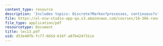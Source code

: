 ```yaml
---
content_type: resource
description: 'Includes topics: Discrete?Markov?processes, continuous?stochastic?processes.'
file: https://ol-ocw-studio-app-qa.s3.amazonaws.com/courses/18-366-random-walks-and-diffusion-fall-2006/d53e40fbfc776b5d616fa87b424731ce_lec13.pdf
file_type: application/pdf
resourcetype: Document
title: lec13.pdf
uid: d53e40fb-fc77-6b5d-616f-a87b424731ce
---
```

